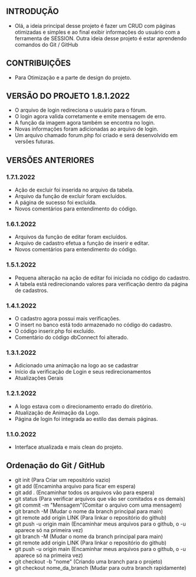 ## INTRODUÇÃO
- Olá, a ideia principal desse projeto é fazer um CRUD com páginas otimizadas e simples e ao final exibir informações do usuário com a ferramenta de SESSION.
Outra ideia desse projeto é estar aprendendo comandos do Git / GitHub

## CONTRIBUIÇÕES
- Para Otimização e a parte de design do projeto.

## VERSÃO DO PROJETO 1.8.1.2022
- O arquivo de login redireciona o usuário para o fórum.
- O login agora valida corretamente e emite mensagem de erro.
- A função da imagem agora também se encontra no login.
- Novas informações foram adicionadas ao arquivo de login.
- Um arquivo chamado forum.php foi criado e será desenvolvido em versões futuras.


## VERSÕES ANTERIORES
### 1.7.1.2022
- Ação de excluir foi inserida no arquivo da tabela.
- Arquivo da função de excluir foram excluídos.
- A página de sucesso foi excluída.
- Novos comentários para entendimento do código.

### 1.6.1.2022
- Arquivos da função de editar foram excluídos.
- Arquivo de cadastro efetua a função de inserir e editar.
- Novos comentários para entendimento do código.

### 1.5.1.2022
- Pequena alteração na ação de editar foi iniciada no código do cadastro.
- A tabela está redirecionando valores para verificação dentro da página de cadastros.

### 1.4.1.2022
- O cadastro agora possui mais verificações.
- O insert no banco está todo armazenado no código do cadastro.
- O código inserir.php foi excluído.
- Comentário do código dbConnect foi alterado.

### 1.3.1.2022
- Adicionado uma animação na logo ao se cadastrar
- Início da verificação de Login e seus redirecionamentos
- Atualizações Gerais

### 1.2.1.2022
- A logo estava com o direcionamento errado do diretório.
- Atualização de Animação da Logo.
- Página de login foi integrada ao estilo das demais páginas.

### 1.1.0.2022
- Interface atualizada e mais clean do projeto.

## Ordenação do Git / GitHub
- git init (Para Criar um repositório vazio)
- git add (Encaminha arquivo para ficar em espera)
- git add . (Encaminhar todos os arquivos vão para espera)
- git status (Para verificar arquivos que vão ser comitados e os demais)
- git commit -m "Mensagem"(Comitar o arquivo com uma mensagem)
- git branch -M (Mudar o nome da branch principal para main)
- git remote add origin LINK (Para linkar o repositório do github)
- git push -u origin main (Encaminhar meus arquivos para o github, o -u aparece só na primeira vez)
- git branch -M (Mudar o nome da branch principal para main)
- git remote add origin LINK (Para linkar o repositório do github)
- git push -u origin main (Encaminhar meus arquivos para o github, o -u aparece só na primeira vez)
- git checkout -b "nome" (Criando uma branch para o projeto)
- git checkout nome_da_branch (Mudar para outra branch rapidamente)